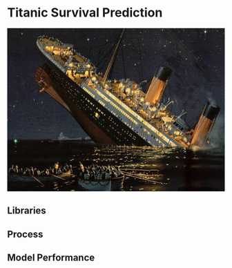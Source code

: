 # Titanic Survival Prediction

![Titanic](https://github.com/ChingTien/Kaggle_Titanic/blob/master/images/Titanic.jpeg)

## Libraries

## Process

## Model Performance